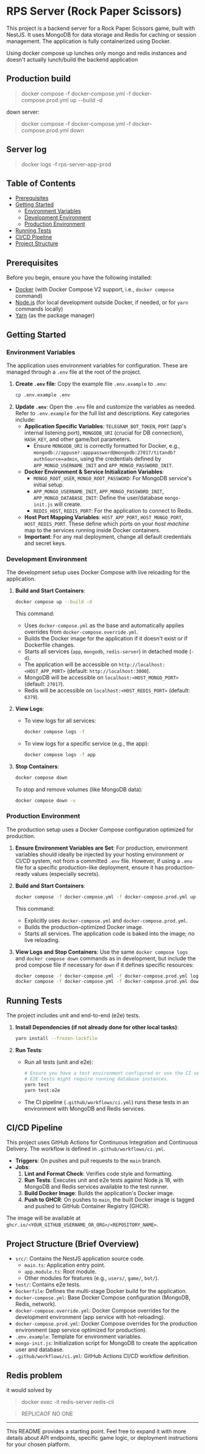 # RPS Server (Rock Paper Scissors)

This project is a backend server for a Rock Paper Scissors game, built with NestJS. It uses MongoDB for data storage and Redis for caching or session management. The application is fully containerized using Docker.

Using docker compose up lunches only mongo and redis instances and doesn't actually lunch/build the backend application

## Production build
> docker compose -f docker-compose.yml -f docker-compose.prod.yml up --build -d

down server:
> docker compose -f docker-compose.yml -f docker-compose.prod.yml down
## Server log
> docker logs -f rps-server-app-prod

## Table of Contents

- [Prerequisites](#prerequisites)
- [Getting Started](#getting-started)
  - [Environment Variables](#environment-variables)
  - [Development Environment](#development-environment)
  - [Production Environment](#production-environment)
- [Running Tests](#running-tests)
- [CI/CD Pipeline](#cicd-pipeline)
- [Project Structure](#project-structure)

## Prerequisites

Before you begin, ensure you have the following installed:
- [Docker](https://www.docker.com/get-started) (with Docker Compose V2 support, i.e., `docker compose` command)
- [Node.js](https://nodejs.org/) (for local development outside Docker, if needed, or for `yarn` commands locally)
- [Yarn](https://yarnpkg.com/) (as the package manager)

## Getting Started

### Environment Variables

The application uses environment variables for configuration. These are managed through a `.env` file at the root of the project.

1.  **Create `.env` file**: Copy the example file `.env.example` to `.env`:
    ```bash
    cp .env.example .env
    ```
2.  **Update `.env`**: Open the `.env` file and customize the variables as needed. Refer to `.env.example` for the full list and descriptions. Key categories include:
    *   **Application Specific Variables**: `TELEGRAM_BOT_TOKEN`, `PORT` (app's internal listening port), `MONGODB_URI` (crucial for DB connection), `HASH_KEY`, and other game/bot parameters.
        *   Ensure `MONGODB_URI` is correctly formatted for Docker, e.g., `mongodb://appuser:apppassword@mongodb:27017/titandb?authSource=admin`, using the credentials defined by `APP_MONGO_USERNAME_INIT` and `APP_MONGO_PASSWORD_INIT`.
    *   **Docker Environment & Service Initialization Variables**:
        *   `MONGO_ROOT_USER`, `MONGO_ROOT_PASSWORD`: For MongoDB service's initial setup.
        *   `APP_MONGO_USERNAME_INIT`, `APP_MONGO_PASSWORD_INIT`, `APP_MONGO_DATABASE_INIT`: Define the user/database `mongo-init.js` will create.
        *   `REDIS_HOST`, `REDIS_PORT`: For the application to connect to Redis.
    *   **Host Port Mapping Variables**: `HOST_APP_PORT`, `HOST_MONGO_PORT`, `HOST_REDIS_PORT`. These define which ports on your *host machine* map to the services running inside Docker containers.
    - **Important**: For any real deployment, change all default credentials and secret keys.

### Development Environment

The development setup uses Docker Compose with live reloading for the application.

1.  **Build and Start Containers**:
    ```bash
    docker compose up --build -d
    ```
    This command:
    - Uses `docker-compose.yml` as the base and automatically applies overrides from `docker-compose.override.yml`.
    - Builds the Docker image for the application if it doesn't exist or if Dockerfile changes.
    - Starts all services (`app`, `mongodb`, `redis-server`) in detached mode (`-d`).
    - The application will be accessible on `http://localhost:<HOST_APP_PORT>` (default: `http://localhost:3000`).
    - MongoDB will be accessible on `localhost:<HOST_MONGO_PORT>` (default: `27017`).
    - Redis will be accessible on `localhost:<HOST_REDIS_PORT>` (default: `6379`).

2.  **View Logs**:
    - To view logs for all services:
      ```bash
      docker compose logs -f
      ```
    - To view logs for a specific service (e.g., the app):
      ```bash
      docker compose logs -f app
      ```

3.  **Stop Containers**:
    ```bash
    docker compose down
    ```
    To stop and remove volumes (like MongoDB data):
    ```bash
    docker compose down -v
    ```

### Production Environment

The production setup uses a Docker Compose configuration optimized for production.

1.  **Ensure Environment Variables are Set**:
    For production, environment variables should ideally be injected by your hosting environment or CI/CD system, not from a committed `.env` file. However, if using a `.env` file for a specific production-like deployment, ensure it has production-ready values (especially secrets).

2.  **Build and Start Containers**:
    ```bash
    docker compose -f docker-compose.yml -f docker-compose.prod.yml up --build -d
    ```
    This command:
    - Explicitly uses `docker-compose.yml` and `docker-compose.prod.yml`.
    - Builds the production-optimized Docker image.
    - Starts all services. The application code is baked into the image; no live reloading.

3.  **View Logs and Stop Containers**:
    Use the same `docker compose logs` and `docker compose down` commands as in development, but include the prod compose file if necessary for `down` if it defines specific resources:
    ```bash
    docker compose -f docker-compose.yml -f docker-compose.prod.yml logs -f
    docker compose -f docker-compose.yml -f docker-compose.prod.yml down
    ```

## Running Tests

The project includes unit and end-to-end (e2e) tests.

1.  **Install Dependencies (if not already done for other local tasks)**:
    ```bash
    yarn install --frozen-lockfile
    ```

2.  **Run Tests**:
    - Run all tests (unit and e2e):
      ```bash
      # Ensure you have a test environment configured or use the CI setup.
      # E2E tests might require running database instances.
      yarn test
      yarn test:e2e
      ```
    - The CI pipeline (`.github/workflows/ci.yml`) runs these tests in an environment with MongoDB and Redis services.

## CI/CD Pipeline

This project uses GitHub Actions for Continuous Integration and Continuous Delivery. The workflow is defined in `.github/workflows/ci.yml`.

-   **Triggers**: On pushes and pull requests to the `main` branch.
-   **Jobs**:
    1.  **Lint and Format Check**: Verifies code style and formatting.
    2.  **Run Tests**: Executes unit and e2e tests against Node.js 18, with MongoDB and Redis services available to the test runner.
    3.  **Build Docker Image**: Builds the application's Docker image.
    4.  **Push to GHCR**: On pushes to `main`, the built Docker image is tagged and pushed to GitHub Container Registry (GHCR).

The image will be available at `ghcr.io/<YOUR_GITHUB_USERNAME_OR_ORG>/<REPOSITORY_NAME>`.

## Project Structure (Brief Overview)

-   `src/`: Contains the NestJS application source code.
    -   `main.ts`: Application entry point.
    -   `app.module.ts`: Root module.
    -   Other modules for features (e.g., `users/`, `game/`, `bot/`).
-   `test/`: Contains e2e tests.
-   `Dockerfile`: Defines the multi-stage Docker build for the application.
-   `docker-compose.yml`: Base Docker Compose configuration (MongoDB, Redis, network).
-   `docker-compose.override.yml`: Docker Compose overrides for the development environment (app service with hot-reloading).
-   `docker-compose.prod.yml`: Docker Compose overrides for the production environment (app service optimized for production).
-   `.env.example`: Template for environment variables.
-   `mongo-init.js`: Initialization script for MongoDB to create the application user and database.
-   `.github/workflows/ci.yml`: GitHub Actions CI/CD workflow definition.



## Redis problem
it would solved by
> docker exec -it redis-server redis-cli

> REPLICAOF NO ONE

---

This README provides a starting point. Feel free to expand it with more details about API endpoints, specific game logic, or deployment instructions for your chosen platform.
